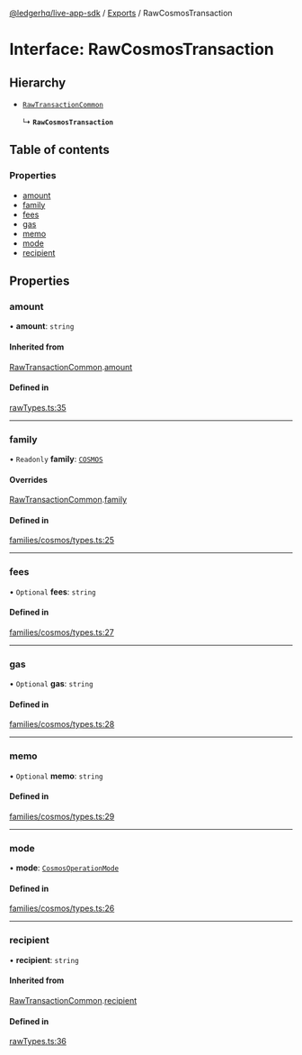 [@ledgerhq/live-app-sdk](../README.md) / [Exports](../modules.md) / RawCosmosTransaction

# Interface: RawCosmosTransaction

## Hierarchy

- [`RawTransactionCommon`](RawTransactionCommon.md)

  ↳ **`RawCosmosTransaction`**

## Table of contents

### Properties

- [amount](RawCosmosTransaction.md#amount)
- [family](RawCosmosTransaction.md#family)
- [fees](RawCosmosTransaction.md#fees)
- [gas](RawCosmosTransaction.md#gas)
- [memo](RawCosmosTransaction.md#memo)
- [mode](RawCosmosTransaction.md#mode)
- [recipient](RawCosmosTransaction.md#recipient)

## Properties

### amount

• **amount**: `string`

#### Inherited from

[RawTransactionCommon](RawTransactionCommon.md).[amount](RawTransactionCommon.md#amount)

#### Defined in

[rawTypes.ts:35](https://github.com/LedgerHQ/live-app-sdk/blob/72b3e13/src/rawTypes.ts#L35)

___

### family

• `Readonly` **family**: [`COSMOS`](../enums/FAMILIES.md#cosmos)

#### Overrides

[RawTransactionCommon](RawTransactionCommon.md).[family](RawTransactionCommon.md#family)

#### Defined in

[families/cosmos/types.ts:25](https://github.com/LedgerHQ/live-app-sdk/blob/72b3e13/src/families/cosmos/types.ts#L25)

___

### fees

• `Optional` **fees**: `string`

#### Defined in

[families/cosmos/types.ts:27](https://github.com/LedgerHQ/live-app-sdk/blob/72b3e13/src/families/cosmos/types.ts#L27)

___

### gas

• `Optional` **gas**: `string`

#### Defined in

[families/cosmos/types.ts:28](https://github.com/LedgerHQ/live-app-sdk/blob/72b3e13/src/families/cosmos/types.ts#L28)

___

### memo

• `Optional` **memo**: `string`

#### Defined in

[families/cosmos/types.ts:29](https://github.com/LedgerHQ/live-app-sdk/blob/72b3e13/src/families/cosmos/types.ts#L29)

___

### mode

• **mode**: [`CosmosOperationMode`](../modules.md#cosmosoperationmode)

#### Defined in

[families/cosmos/types.ts:26](https://github.com/LedgerHQ/live-app-sdk/blob/72b3e13/src/families/cosmos/types.ts#L26)

___

### recipient

• **recipient**: `string`

#### Inherited from

[RawTransactionCommon](RawTransactionCommon.md).[recipient](RawTransactionCommon.md#recipient)

#### Defined in

[rawTypes.ts:36](https://github.com/LedgerHQ/live-app-sdk/blob/72b3e13/src/rawTypes.ts#L36)
